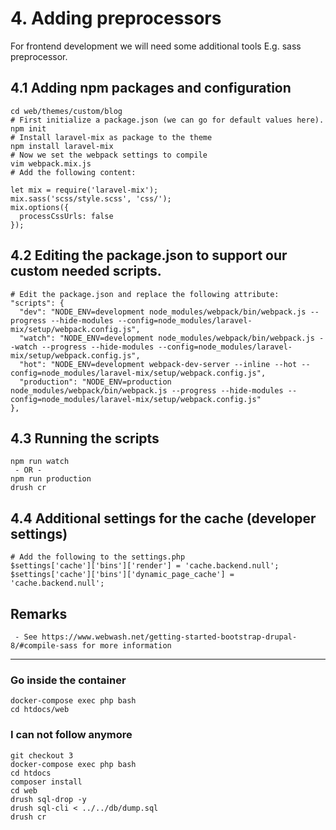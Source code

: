 # 4. Adding preprocessors

For frontend development we will need some additional tools E.g. sass preprocessor.

## 4.1 Adding npm packages and configuration
```
cd web/themes/custom/blog
# First initialize a package.json (we can go for default values here).
npm init
# Install laravel-mix as package to the theme
npm install laravel-mix
# Now we set the webpack settings to compile
vim webpack.mix.js
# Add the following content:
```

```
let mix = require('laravel-mix');
mix.sass('scss/style.scss', 'css/');
mix.options({
  processCssUrls: false
});
```

## 4.2 Editing the package.json to support our custom needed scripts.

```
# Edit the package.json and replace the following attribute:
"scripts": {
  "dev": "NODE_ENV=development node_modules/webpack/bin/webpack.js --progress --hide-modules --config=node_modules/laravel-mix/setup/webpack.config.js",
  "watch": "NODE_ENV=development node_modules/webpack/bin/webpack.js --watch --progress --hide-modules --config=node_modules/laravel-mix/setup/webpack.config.js",
  "hot": "NODE_ENV=development webpack-dev-server --inline --hot --config=node_modules/laravel-mix/setup/webpack.config.js",
  "production": "NODE_ENV=production node_modules/webpack/bin/webpack.js --progress --hide-modules --config=node_modules/laravel-mix/setup/webpack.config.js"
},
```

## 4.3 Running the scripts
```
npm run watch
 - OR -
npm run production
drush cr
```

## 4.4 Additional settings for the cache (developer settings)
```
# Add the following to the settings.php
$settings['cache']['bins']['render'] = 'cache.backend.null';
$settings['cache']['bins']['dynamic_page_cache'] = 'cache.backend.null';
```

## Remarks

```
 - See https://www.webwash.net/getting-started-bootstrap-drupal-8/#compile-sass for more information
```

---

### Go inside the container
```
docker-compose exec php bash
cd htdocs/web
```

### I can not follow anymore

```
git checkout 3
docker-compose exec php bash
cd htdocs
composer install
cd web
drush sql-drop -y
drush sql-cli < ../../db/dump.sql
drush cr
```